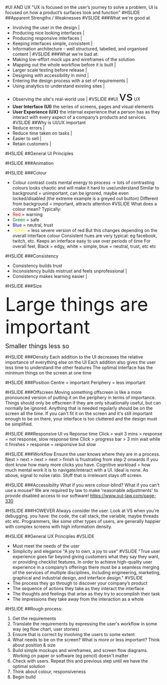 #UI AND UX
"UX is focused on the user’s journey to solve a problem, UI is focused on how a product’s surfaces look and function"
#HSLIDE
##Apparent Strengths / Weaknesses
#VSLIDE
###What we're good at
- Involving the user in the design |
- Producing nice looking interfaces |
- Producing responsive interfaces |
- Keeping interfaces simple, consistent |
- Information architecture - well structured, labelled, and organised content |
#VSLIDE
###What we're bad at:
- Making low-effort mock ups and wireframes of the solution
- Mapping out the whole workflow before it is built |
- Larger scale testing before release |
- Designing with accessibility in mind |
- Entering the design process with a set of requirements |
- Using analytics to understand existing sites |
- Observing the site's real-world use |
#VSLIDE
##UI <span style="font-size:40px">vs</span> UX
- **User Interface (UI)** the series of screens, pages and visual elements
- **User Experience (UX)** the internal experience that a person has as they interact with every aspect of a company’s products and services.
#VSLIDE
##Why is UI/UX important
- Reduce errors |
- Reduce time taken on tasks |
- Easier to sell |
- Retain customers |

#HSLIDE
##General UI Principles

#HSLIDE
###Animation


#HSLIDE
###Colour
- Colour contrast costs mental energy to process -> lots of contrasting colours looks chaotic and will make it hard to use/understand
Similar to background = unimportant, can be ignored, maybe even locked/disabled (the extreme example is a greyed out button)
Different from background = important, attracts attention
#VSLIDE
What does a colour mean? Typically:
- <span style="color:red">Red</span> = warning
- <span style="color:green">Green</span> = safe
- <span style="color:blue">Blue</span> = neutral, trust
- <span style="color:yellow">Yellow</span> = less severe version of red
But this changes depending on the overall interface colour
Consistent hues are very typical: eg facebook, twitch, etc. Keeps an interface easy to use over periods of time
For overall feel, Black = edgy, white = simple, blue = neutral, trust, etc etc

#HSLIDE
###Consistency
- Consistency builds trust
- Inconsistency builds mistrust and feels unprofessional |
- Consistency makes learning easier |

#HSLIDE
###Size

<span style="font-size:60px">Large things are important</span>

<span style="font-size:20px">Smaller things less so</span>

#HSLIDE
###Density
Each addition to the UI decreases the relative importance of everything else on the UI
Each addition also gives the user less time to understand the other features
The optimal interface has the minimum things on the screen at one time

#HSLIDE
###Position
Centre = important
Periphery = less important

#HSLIDE
###Offscreen
Moving something offscreen is like a more pronounced version of putting it on the periphery in terms of importance.
Things should only be offscreen if they are only situationally useful, but can normally be ignored.
Anything that is needed regularly should be on the screen all the time.
If you can't fit it on the screen and it's still important enough to be on there, your interface is too cluttered and the design must be simplified.

#HSLIDE
###Responsive UI vs Reponse time
Click > wait 3 mins > response = not response, slow response time
Click > progress bar > 3 min wait while it finishes > response = responsive but slow

#HSLIDE
###Workflow
Ensure the user knows where they are in a process. Next > next > next > next > finish is frustrating from step 2 onwards if you dont know how many more clicks you have.
Cognitive workload = how much mental work it is to navigate/interact with a UI. Ideal is none.
As above, signal to noise ratio. Stuff that is irrelevant stays off screen.

#HSLIDE
###Accessibility
What if you were colour-blind?
What if you can't use a mouse?
We are required by law to make 'reasonable adjustments' to provide disabled access to our software! https://www.out-law.com/page-330

#HSLIDE
###HOWEVER
Always consider the user. Look at VS when you're debugging. you have: the code, the call stack, the variable, maybe threads etc etc. Programmers, like some other types of users, are generally happier with complex screens with high information density.

#HSLIDE
##General UX Principles
#VSLIDE
- Must meet the needs of the user
- Simplicity and elegance "A joy to own, a joy to use"
#VSLIDE
"True user experience goes far beyond giving customers what they say they want, or providing checklist features. In order to achieve high-quality user experience in a company’s offerings there must be a seamless merging of the services of multiple disciplines, including engineering, marketing, graphical and industrial design, and interface design."
#VSLIDE
- The process they go through to discover your company’s product
- The sequence of actions they take as they interact the interface
- The thoughts and feelings that arise as they try to accomplish their task
- The impressions they take away from the interaction as a whole


#HSLIDE
##Rough process:
1. Get the requirements
2. Translate the requirements by expressing the user's workflow in some way (eg flow chart, user stories)
3. Ensure that is correct by involving the users to some extent
4. What needs to be on the screen? What is more or less important? Think about position & size
5. Build simple mockups and wireframes, and screen flow diagrams. Working on paper or software (eg pencil) doesn't matter
6. Check with users. Repeat this and previous step until we have the optimal solution
7. Think about colour, responsiveness
8. Begin build

